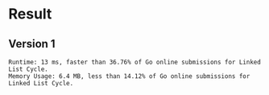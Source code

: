 # Result

## Version 1

```
Runtime: 13 ms, faster than 36.76% of Go online submissions for Linked List Cycle.
Memory Usage: 6.4 MB, less than 14.12% of Go online submissions for Linked List Cycle.
```
